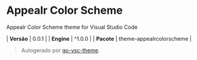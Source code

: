 # Appealr Color Scheme

Appealr Color Scheme theme for Visual Studio Code

| **Versão** | 0.0.1 |
| **Engine** | ^1.0.0 |
| **Pacote** | theme-appealrcolorscheme |

> Autogerado por [go-vsc-theme](https://github.com/natalbu/go-vsc-theme).
